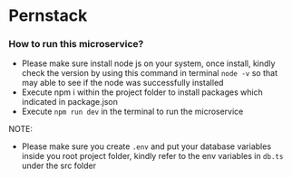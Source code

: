 # Pernstack

### How to run this microservice?
- Please make sure install node js on your system, once install, kindly check the version by using this command in terminal `node -v` so that may able to see if the node was successfully installed
- Execute npm i within the project folder to install packages which indicated in package.json
- Execute `npm run dev` in the terminal to run the microservice

NOTE:
- Please make sure you create `.env` and put your database variables inside you root project folder, kindly refer to the env variables in `db.ts` under the src folder